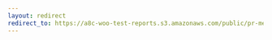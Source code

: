 ```yaml
---
layout: redirect
redirect_to: https://a8c-woo-test-reports.s3.amazonaws.com/public/pr-merge/39760/api/index.html
---
```

